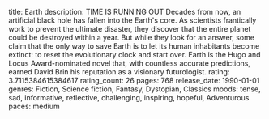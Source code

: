 title: Earth
description: TIME IS RUNNING OUT Decades from now, an artificial black hole has fallen into the Earth's core. As scientists frantically work to prevent the ultimate disaster, they discover that the entire planet could be destroyed within a year. But while they look for an answer, some claim that the only way to save Earth is to let its human inhabitants become extinct: to reset the evolutionary clock and start over. Earth is the Hugo and Locus Award-nominated novel that, with countless accurate predictions, earned David Brin his reputation as a visionary futurologist.
rating: 3.7115384615384617
rating_count: 26
pages: 768
release_date: 1990-01-01
genres: Fiction, Science fiction, Fantasy, Dystopian, Classics
moods: tense, sad, informative, reflective, challenging, inspiring, hopeful, Adventurous
paces: medium
